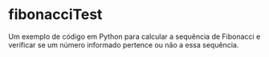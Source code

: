 # fibonacciTest
Um exemplo de código em Python para calcular a sequência de Fibonacci e verificar se um número informado pertence ou não a essa sequência.

